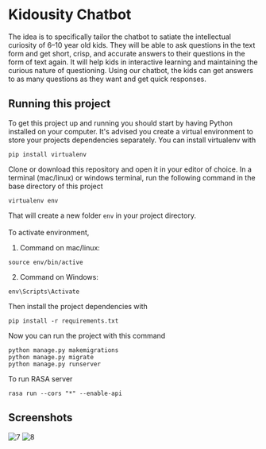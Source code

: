 # Kidousity Chatbot
The idea is to specifically tailor the chatbot to satiate the intellectual curiosity of 6–10 year old kids. They will be able to ask questions in the text form and get short, crisp, and accurate answers to their questions in the form of text again. It will help kids in interactive learning and maintaining the curious nature of questioning. Using our chatbot, the kids can get answers to as many questions as they want and get quick responses.

## Running this project

To get this project up and running you should start by having Python installed on your computer. It's advised you create a virtual environment to store your projects dependencies separately. You can install virtualenv with

```
pip install virtualenv
```

Clone or download this repository and open it in your editor of choice. In a terminal (mac/linux) or windows terminal, run the following command in the base directory of this project

```
virtualenv env
```

That will create a new folder `env` in your project directory. <br><br>
To activate environment, 

1. Command on mac/linux:

```
source env/bin/active
```

2.  Command on Windows:

```
env\Scripts\Activate
```

Then install the project dependencies with

```
pip install -r requirements.txt
```

Now you can run the project with this command

```
python manage.py makemigrations
python manage.py migrate
python manage.py runserver
```

To run RASA server
```
rasa run --cors "*" --enable-api
```

## Screenshots
![7](https://user-images.githubusercontent.com/67990422/167275150-42156c7c-1d92-4cc1-ae4c-8d326b1170b8.PNG)
![8](https://user-images.githubusercontent.com/67990422/167275154-610c7774-9130-4a72-87b2-f2dc9b9e6b32.PNG)
